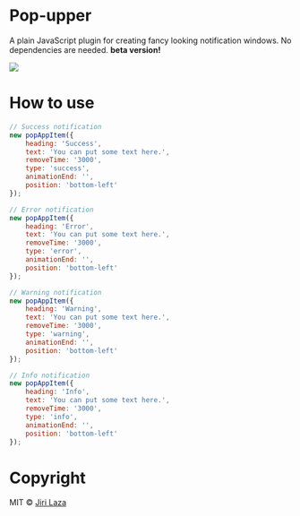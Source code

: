 # Pop-upper

A plain JavaScript plugin for creating fancy looking notification windows. 
No dependencies are needed.
**beta version!**

<img src="https://i.imgur.com/JRUUmTg.png" />

# How to use
```javascript
// Success notification
new popAppItem({
	heading: 'Success',
	text: 'You can put some text here.',
	removeTime: '3000',
	type: 'success',
	animationEnd: '',
	position: 'bottom-left'
});

```

```javascript
// Error notification
new popAppItem({
	heading: 'Error',
	text: 'You can put some text here.',
	removeTime: '3000',
	type: 'error',
	animationEnd: '',
	position: 'bottom-left'
});

```

```javascript
// Warning notification
new popAppItem({
	heading: 'Warning',
	text: 'You can put some text here.',
	removeTime: '3000',
	type: 'warning',
	animationEnd: '',
	position: 'bottom-left'
});

```

```javascript
// Info notification
new popAppItem({
	heading: 'Info',
	text: 'You can put some text here.',
	removeTime: '3000',
	type: 'info',
	animationEnd: '',
	position: 'bottom-left'
});

```

# Copyright

MIT © [Jiri Laza](https://github.com/N4thyra)